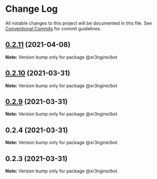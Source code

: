# Change Log

All notable changes to this project will be documented in this file.
See [Conventional Commits](https://conventionalcommits.org) for commit guidelines.

## [0.2.11](https://github.com/xr3ngine/xr3ngine/compare/v0.2.10...v0.2.11) (2021-04-08)

**Note:** Version bump only for package @xr3ngine/bot





## [0.2.10](https://github.com/xr3ngine/xr3ngine/compare/v0.2.9...v0.2.10) (2021-03-31)

**Note:** Version bump only for package @xr3ngine/bot





## [0.2.9](https://github.com/xr3ngine/xr3ngine/compare/v0.2.8...v0.2.9) (2021-03-31)

**Note:** Version bump only for package @xr3ngine/bot





## 0.2.4 (2021-03-31)

**Note:** Version bump only for package @xr3ngine/bot





## 0.2.3 (2021-03-31)

**Note:** Version bump only for package @xr3ngine/bot
